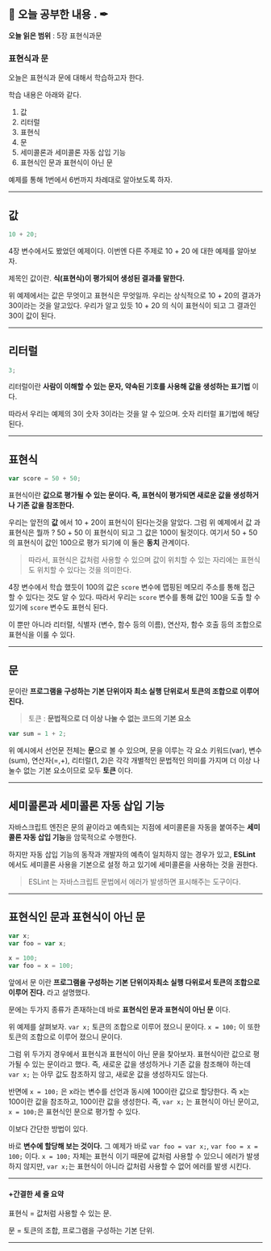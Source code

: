 ## 📕 오늘 공부한 내용 . ✒

**오늘 읽은 범위** : 5장 표현식과문

### 표현식과 문

오늘은 표현식과 문에 대해서 학습하고자 한다.

학습 내용은 아래와 같다.

1. 값
2. 리터럴
3. 표현식
4. 문
5. 세미콜론과 세미콜론 자동 삽입 기능
6. 표현식인 문과 표현식이 아닌 문

예제를 통해 1번에서 6번까지 차례대로 알아보도록 하자.

---

## 값

```javascript
10 + 20;
```

4장 변수에서도 봤었던 예제이다. 이번엔 다른 주제로 10 + 20 에 대한 예제를 알아보자.

제목인 값이란. **식(표현식)이 평가되어 생성된 결과를 말한다.**

위 예제에서는 값은 무엇이고 표현식은 무엇일까. 우리는 상식적으로 10 + 20의 결과가 30이라는 것을 알고있다.
우리가 알고 있듯 10 + 20 의 식이 표현식이 되고 그 결과인 30이 값이 된다.

---

## 리터럴

```javascript
3;
```

리터럴이란 **사람이 이해할 수 있는 문자, 약속된 기호를 사용해 값을 생성하는 표기법** 이다.

따라서 우리는 예제의 3이 숫자 3이라는 것을 알 수 있으며. 숫자 리터럴 표기법에 해당된다.

---

## 표현식

```javascript
var score = 50 + 50;
```

표현식이란 **값으로 평가될 수 있는 문이다. 즉, 표현식이 평가되면 새로운 값을 생성하거나 기존 값을 참조한다.**

우리는 앞전의 **값** 에서 10 + 20이 표현식이 된다는것을 알았다. 그럼 위 예제에서 값 과 표현식은 뭘까 ?
50 + 50 이 표현식이 되고 그 값은 100이 될것이다. 여기서 50 + 50의 표현식이 값인 100으로 평가 되기에 이 둘은 **동치** 관계이다.

> 따라서, 표현식은 값처럼 사용할 수 있으며 값이 위치할 수 있는 자리에는 표현식도 위치할 수 있다는 것을 의미한다.

4장 변수에서 학습 했듯이 100의 값은 `score` 변수에 맵핑된 메모리 주소를 통해 접근 할 수 있다는 것도 알 수 있다.
따라서 우리는 `score` 변수를 통해 값인 100을 도출 할 수 있기에 `score` 변수도 표현식 된다.

이 뿐만 아니라 리터럴, 식별자 (변수, 함수 등의 이름), 연산자, 함수 호출 등의 조합으로 표현식을 이룰 수 있다.

---

## 문

문이란 **프로그램을 구성하는 기본 단위이자 최소 실행 단위로서 토큰의 조합으로 이루어 진다.**

> 토큰 : **문법적으로 더 이상 나눌 수 없는 코드의 기본 요소**

```javascript
var sum = 1 + 2;
```

위 예시에서 선언문 전체는 **문**으로 볼 수 있으며, 문을 이루는 각 요소 키워드(var), 변수(sum), 연산자(=,+), 리터럴(1, 2)은 각각 개별적인 문법적인 의미를 가지며 더 이상 나눌수 없는 기본 요소이므로 모두 **토큰** 이다.

---

## 세미콜론과 세미콜론 자동 삽입 기능

자바스크립트 엔진은 문의 끝이라고 예측되는 지점에 세미콜론을 자동을 붙여주는 **세미콜론 자동 삽입 기능**을 암묵적으로 수행한다.

하지만 자동 삽입 기능의 동작과 개발자의 예측이 일치하지 않는 경우가 있고, **ESLint** 에서도 세미콜론 사용을 기본으로 설정 하고 있기에 세미콜론을 사용하는 것을 권한다.

> ESLint 는 자바스크립트 문법에서 에러가 발생하면 표시해주는 도구이다.

---

## 표현식인 문과 표현식이 아닌 문

```javascript
var x;
var foo = var x;

x = 100;
var foo = x = 100;

```

앞에서 문 이란 **프로그램을 구성하는 기본 단위이자최소 실행 다위로서 토큰의 조합으로 이루어 진다.** 라고 설명했다.

문에는 두가지 종류가 존재하는데 바로 **표현식인 문과 표현식이 아닌 문** 이다.

위 예제를 살펴보자. `var x;` 토큰의 조합으로 이루어 졌으니 문이다.
`x = 100;` 이 또한 토큰의 조합으로 이루어 졌으니 문이다.

그럼 위 두가지 경우에서 표현식과 표현식이 아닌 문을 찾아보자. 표현식이란 값으로 평가될 수 있는 문이라고 했다. 즉, 새로운 값을 생성하거나 기존 값을 참조해야 하는데 `var x;` 는 아무 값도 참조하지 않고, 새로운 값을 생성하지도 않는다.

반면에 `x = 100;` 은 x라는 변수를 선언과 동시에 100이란 값으로 할당한다. 즉 x는 100이란 값을 참조하고, 100이란 값을 생성한다.
즉, `var x;` 는 표현식이 아닌 문이고, `x = 100;`은 표현식인 문으로 평가할 수 있다.

이보다 간단한 방법이 있다.

바로 **변수에 할당해 보는 것이다.** 그 예제가 바로 `var foo = var x;`, `var foo = x = 100;` 이다.
`x = 100;` 자체는 표현식 이기 때문에 값처럼 사용할 수 있으니 에러가 발생하지 않지만, `var x;`는 표현식이 아니라 값처럼 사용할 수 없어 에러를 발생 시킨다.

---

#### +간결한 세 줄 요약

표현식 = 값처럼 사용할 수 있는 문.

문 = 토큰의 조합, 프로그램을 구성하는 기본 단위.

---
